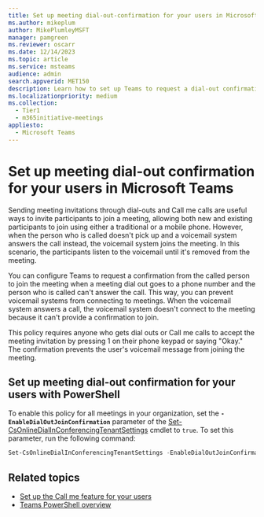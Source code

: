 ```yaml
---
title: Set up meeting dial-out-confirmation for your users in Microsoft Teams
ms.author: mikeplum
author: MikePlumleyMSFT
manager: pamgreen
ms.reviewer: oscarr
ms.date: 12/14/2023
ms.topic: article
ms.service: msteams
audience: admin
search.appverid: MET150
description: Learn how to set up Teams to request a dial-out confirmation to prevent voicemail systems from connecting to meetings when the called person is unable to answer the call.
ms.localizationpriority: medium
ms.collection: 
  - Tier1
  - m365initiative-meetings
appliesto: 
  - Microsoft Teams
---
```


# Set up meeting dial-out confirmation for your users in Microsoft Teams

Sending meeting invitations through dial-outs and Call me calls are useful ways to invite participants to join a meeting, allowing both new and existing participants to join using either a traditional or a mobile phone. However, when the person who is called doesn't pick up and a voicemail system answers the call instead, the voicemail system joins the meeting. In this scenario, the participants listen to the voicemail until it's removed from the meeting.

You can configure Teams to request a confirmation from the called person to join the meeting when a meeting dial out goes to a phone number and the person who is called can't answer the call. This way, you can prevent voicemail systems from connecting to meetings. When the voicemail system answers a call, the voicemail system doesn't connect to the meeting because it can't provide a confirmation to join.

This policy requires anyone who gets dial outs or Call me calls to accept the meeting invitation by pressing 1 on their phone keypad or saying "Okay." The confirmation prevents the user's voicemail message from joining the meeting.

## Set up meeting dial-out confirmation for your users with PowerShell

To enable this policy for all meetings in your organization, set
the  **`-EnableDialOutJoinConfirmation`** parameter of the [Set-CsOnlineDialInConferencingTenantSettings](/powershell/module/skype/set-csonlinedialinconferencingtenantsettings) cmdlet to ```true```. To set this parameter, run the following command:

```PowerShell
Set-CsOnlineDialInConferencingTenantSettings -EnableDialOutJoinConfirmation $true
```

## Related topics

- [Set up the Call me feature for your users](set-up-the-call-me-feature-for-your-users.md)
- [Teams PowerShell overview](teams-powershell-overview.md)
